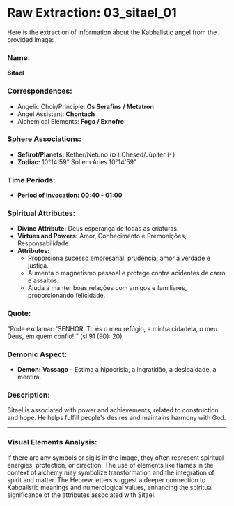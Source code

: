# Raw Extraction: 03_sitael_01

Here is the extraction of information about the Kabbalistic angel from the provided image:

### Name:
**Sitael**

### Correspondences:
- Angelic Choir/Principle: **Os Serafins / Metatron**
- Angel Assistant: **Chontach**
- Alchemical Elements: **Fogo / Exnofre**

### Sphere Associations:
- **Sefirot/Planets:** Kether/Netuno (ס ) Chesed/Júpiter (י )
- **Zodiac:** 10°14'59" Sol em Áries 10°14'59"

### Time Periods:
- **Period of Invocation:** **00:40 - 01:00**

### Spiritual Attributes:
- **Divine Attribute:** Deus esperança de todas as criaturas.
- **Virtues and Powers:** Amor, Conhecimento e Premonições, Responsabilidade.
- **Attributes:** 
  - Proporciona sucesso empresarial, prudência, amor à verdade e justiça.
  - Aumenta o magnetismo pessoal e protege contra acidentes de carro e assaltos.
  - Ajuda a manter boas relações com amigos e familiares, proporcionando felicidade.
  
### Quote:
“Pode exclamar: 'SENHOR, Tu és o meu refúgio, a minha cidadela, o meu Deus, em quem confio!'” (sl 91 (90): 20)

### Demonic Aspect:
- **Demon:** **Vassago** - Estima a hipocrisia, a ingratidão, a deslealdade, a mentira.

### Description:
Sitael is associated with power and achievements, related to construction and hope. He helps fulfill people's desires and maintains harmony with God.

---

### Visual Elements Analysis:
If there are any symbols or sigils in the image, they often represent spiritual energies, protection, or direction. The use of elements like flames in the context of alchemy may symbolize transformation and the integration of spirit and matter. The Hebrew letters suggest a deeper connection to Kabbalistic meanings and numerological values, enhancing the spiritual significance of the attributes associated with Sitael.